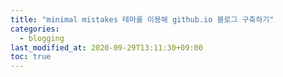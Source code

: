 ```yaml
---
title: "minimal mistakes 테마를 이용해 github.io 블로그 구축하기"
categories: 
  - blogging
last_modified_at: 2020-09-29T13:11:30+09:00
toc: true
---
```


